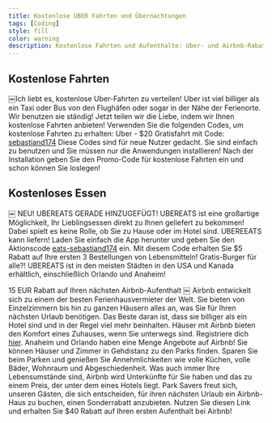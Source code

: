 ```yaml
---
title: Kostenlose UBER Fahrten und Übernachtungen
tags: [Coding]
style: fill
color: warning
description: Kostenlose Fahrten und Aufenthalte: Uber- und Airbnb-Rabatt-Codes.
---
```

## Kostenlose Fahrten

￼Ich liebt es, kostenlose Uber-Fahrten zu verteilen! Uber ist viel billiger als ein Taxi oder Bus von den Flughäfen oder sogar in der Nähe der Ferienorte. Wir benutzen sie ständig! Jetzt teilen wir die Liebe, indem wir Ihnen kostenlose Fahrten anbieten!
Verwenden Sie die folgenden Codes, um kostenlose Fahrten zu erhalten:
Uber - $20 Gratisfahrt mit Code: [sebastiand174](https://auth.uber.com/login/?uber_client_name=riderSignUp&_ga=2.263536842.732583938.1592303934-259422153.1592074458&uclick_id=143f7b4f-4c9b-42a1-9c23-be8a7f7751ae)
Diese Codes sind für neue Nutzer gedacht. Sie sind einfach zu benutzen und Sie müssen nur die Anwendungen installieren! Nach der Installation geben Sie den Promo-Code für kostenlose Fahrten ein und schon können Sie loslegen!

## Kostenloses Essen
￼
NEU! UBEREATS GERADE HINZUGEFÜGT!
UBEREATS ist eine großartige Möglichkeit, Ihr Lieblingsessen direkt zu Ihnen geliefert zu bekommen! Dabei spielt es keine Rolle, ob Sie zu Hause oder im Hotel sind. UBEREEATS kann liefern! Laden Sie einfach die App herunter und geben Sie den Aktionscode [eats-sebastiand174](https://auth.uber.com/login/?uber_client_name=eatsWebSignUp&source=auth&next_url=https%3A%2F%2Fwww.ubereats.com%2Flogin-redirect%2F%3Fredirect%3D%252Fie) ein. Mit diesem Code erhalten Sie $5 Rabatt auf Ihre ersten 3 Bestellungen von Lebensmitteln! Gratis-Burger für alle?! UBEREATS ist in den meisten Städten in den USA und Kanada erhältlich, einschließlich Orlando und Anaheim!

15 EUR Rabatt auf Ihren nächsten Airbnb-Aufenthalt
￼
Airbnb entwickelt sich zu einem der besten Ferienhausvermieter der Welt. Sie bieten von Einzelzimmern bis hin zu ganzen Häusern alles an, was Sie für Ihren nächsten Urlaub benötigen. Das Beste daran ist, dass sie billiger als ein Hotel sind und in der Regel viel mehr beinhalten. Häuser mit Airbnb bieten den Komfort eines Zuhauses, wenn Sie unterwegs sind. Registriere dich [hier](https://www.airbnb.ie/c/sebastiand2001?currency=EUR&referral_share_id=c32eb0a0-6863-468d-964b-64442ee1ba88).
Anaheim und Orlando haben eine Menge Angebote auf Airbnb! Sie können Häuser und Zimmer in Gehdistanz zu den Parks finden. Sparen Sie beim Parken und genießen Sie Annehmlichkeiten wie volle Küchen, volle Bäder, Wohnraum und Abgeschiedenheit. Was auch immer Ihre Lebensumstände sind, Airbnb wird Unterkünfte für Sie haben und das zu einem Preis, der unter dem eines Hotels liegt.
Park Savers freut sich, unseren Gästen, die sich entscheiden, für ihren nächsten Urlaub ein Airbnb-Haus zu buchen, einen Sonderrabatt anzubieten. Nutzen Sie diesen Link und erhalten Sie $40 Rabatt auf Ihren ersten Aufenthalt bei Airbnb!
